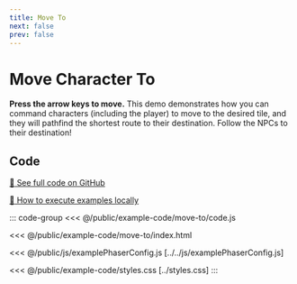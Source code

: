```yaml
---
title: Move To
next: false
prev: false
---
```


<script setup>
import ExampleFrame from '../../components/ExampleFrame.vue';
</script>

# Move Character To

**Press the arrow keys to move.** This demo demonstrates how you can command characters (including the player) to move to the desired tile, and they will pathfind the shortest route to their destination. Follow the NPCs to their destination!

<ExampleFrame :src="'../../example-code/move-to/index.html'" />

## Code

[:link: See full code on GitHub](https://github.com/Annoraaq/grid-engine/tree/master/docs/public/example-code/move-to)

[:open_book: How to execute examples locally](https://annoraaq.github.io/grid-engine/usage/execute-examples-locally/index.html)

::: code-group
<<< @/public/example-code/move-to/code.js

<<< @/public/example-code/move-to/index.html

<<< @/public/js/examplePhaserConfig.js [../../js/examplePhaserConfig.js]

<<< @/public/example-code/styles.css [../styles.css]
:::
